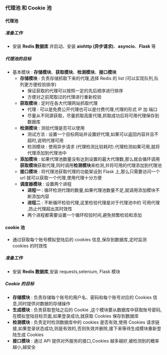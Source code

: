 ### 代理池 和 Cookie 池

#### 代理池

##### 准备工作

+ 安装 **Redis 数据库** 并启动、安装 **aiohttp (异步请求)**、**asyncio**、**Flask** 等

##### 代理池的目标

+ 基本模块 : **存储模块**、**获取模块**、**检测模块**、**接口模块**
  + **存储模块** : 负责存储抓取下来的代理,选择 Redis 的 list (可以实现队列,队列更方便校验排序)
    + 保证获取的代理可以按照一定的先后顺序进行排序
    + 方便对之前爬取过的代理进行重新校验
  + **获取模块** : 定时在各大代理网站抓取代理
    + 代理 : 可以是免费公开代理也可以是付费代理,代理的形式 IP 加 端口
    + 尽量从不同源获取，尽量抓取高匿代理,抓取成功后将可用代理保存到数据库
  + **检测模块** : 测验代理是否可以使用
    + 测试方法 : 设置一个目标网站并设置好代理,如果可以返回内容并且不超时,说明代理可用
    + 检测模块 : 使用异步请求 (代理检测比较耗时).代理检测如果可用,就将代理添加到代理池中
  + **添加模块** : 如果代理池数量没有达到设置的最大代理数,那么就会循环调用**获取模块**获取代理,同时调用**检测模块**来检测,并将可用的代理添加到代理池
  + **接口模块** : 将代理池获取代理的功能架设到 Flask 上,那么只需要访问一个 url 就可以获取一个代理,使用代理十分方便
  + **调度器模块** : 设置两个进程
    + **进程一** : 循环检测代理的数量,如果代理池数量不足,就调用添加模块不断添加内容
    + **进程二** : 不断循环检验代理,这里检验代理是对于代理池中的 可用代理 ,防止代理超出其时效性
    + 两个进程都需要设置一个循环校验时间,避免频繁检验和添加

#### cookie 池

+ 通过获取每个账号模拟登陆后的 cookies 信息,保存到数据库,定时监测 cookies 的时效性

##### 准备工作

+ 安装 **Redis 数据库**,安装 requests,selenium, Flask 模块

##### Cookie 的目标

+ **存储模块** : 负责存储每个账号的用户名、密码和每个账号对应的 Cookies 信息,同时提供对数据的存储操作
+ **生成模块** : 负责获取登陆之后的 Cookie ,这个模块要从数据库中获取账号密码,在模拟登陆目标页面,如果登录成功,就获取 Cookies 保存到数据库
+ **检测模块** : 负责定时检测数据库中的 cookies 是否有效,使用 Cookies 请求链接,如果登录状态成功,则是有效的,否则失效并删除,接下来等待生成模块重新登陆生成 Cookies
+ **接口模块** : 通过 API 提供对外服务的接口,Cookies 越多越好,被检测到的概率越小,越安全